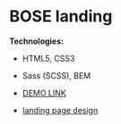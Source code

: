 # BOSE landing

**Technologies:**
- HTML5, CSS3
- Sass (SCSS), BEM


- [DEMO LINK](https://irapolchanin.github.io/BOSE-landing/)
- [landing page design](https://www.figma.com/file/OMjQNb3hg1LKMV4OwyQ3Ao/BOSE?node-id=0%3A1)

